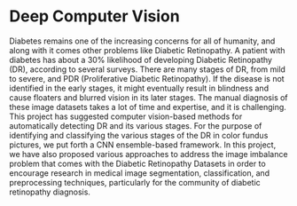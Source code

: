 # Deep Computer Vision
Diabetes remains one of the increasing concerns for all of humanity, and along with it comes 
other problems like Diabetic Retinopathy. A patient with diabetes has about a 30% likelihood 
of developing Diabetic Retinopathy (DR), according to several surveys. There are many 
stages of DR, from mild to severe, and PDR (Proliferative Diabetic Retinopathy). If the 
disease is not identified in the early stages, it might eventually result in blindness and cause 
floaters and blurred vision in its later stages. The manual diagnosis of these image datasets 
takes a lot of time and expertise, and it is challenging. This project has suggested computer 
vision-based methods for automatically detecting DR and its various stages. For the purpose 
of identifying and classifying the various stages of the DR in color fundus pictures, we put 
forth a CNN ensemble-based framework. In this project, we have also proposed various 
approaches to address the image imbalance problem that comes with the Diabetic Retinopathy 
Datasets in order to encourage research in medical image segmentation, classification, and 
preprocessing techniques, particularly for the community of diabetic retinopathy diagnosis.

